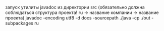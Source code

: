 запуск утилиты javadoc из директории src (обязательно должна соблюдаться структура проекта! ru -> название компании -> название проекта)
javadoc -encoding utf8 -d docs -sourcepath ./java -cp ./out -subpackages ru
